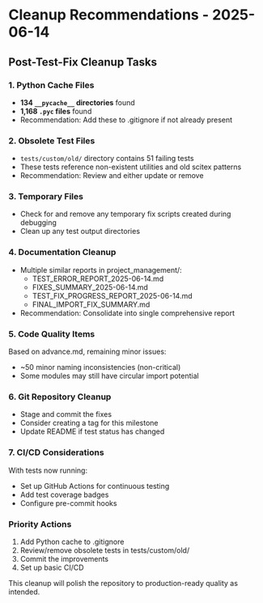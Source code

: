 # Cleanup Recommendations - 2025-06-14

## Post-Test-Fix Cleanup Tasks

### 1. Python Cache Files
- **134 `__pycache__` directories** found
- **1,168 `.pyc` files** found
- Recommendation: Add these to .gitignore if not already present

### 2. Obsolete Test Files
- `tests/custom/old/` directory contains 51 failing tests
- These tests reference non-existent utilities and old scitex patterns
- Recommendation: Review and either update or remove

### 3. Temporary Files
- Check for and remove any temporary fix scripts created during debugging
- Clean up any test output directories

### 4. Documentation Cleanup
- Multiple similar reports in project_management/:
  - TEST_ERROR_REPORT_2025-06-14.md
  - FIXES_SUMMARY_2025-06-14.md
  - TEST_FIX_PROGRESS_REPORT_2025-06-14.md
  - FINAL_IMPORT_FIX_SUMMARY.md
- Recommendation: Consolidate into single comprehensive report

### 5. Code Quality Items
Based on advance.md, remaining minor issues:
- ~50 minor naming inconsistencies (non-critical)
- Some modules may still have circular import potential

### 6. Git Repository Cleanup
- Stage and commit the fixes
- Consider creating a tag for this milestone
- Update README if test status has changed

### 7. CI/CD Considerations
With tests now running:
- Set up GitHub Actions for continuous testing
- Add test coverage badges
- Configure pre-commit hooks

### Priority Actions
1. Add Python cache to .gitignore
2. Review/remove obsolete tests in tests/custom/old/
3. Commit the improvements
4. Set up basic CI/CD

This cleanup will polish the repository to production-ready quality as intended.